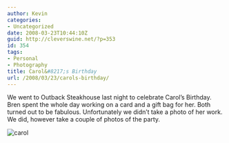 ```yaml
---
author: Kevin
categories:
- Uncategorized
date: 2008-03-23T10:44:10Z
guid: http://cleverswine.net/?p=353
id: 354
tags:
- Personal
- Photography
title: Carol&#8217;s Birthday
url: /2008/03/23/carols-birthday/
---
```


We went to Outback Steakhouse last night to celebrate Carol&#8217;s Birthday. Bren spent the whole day working on a card and a gift bag for her. Both turned out to be fabulous. Unfortunately we didn&#8217;t take a photo of her work. We did, however take a couple of photos of the party.

<img src="https://i1.wp.com/farm4.static.flickr.com/3155/2354615729_99ec97a304_m_d.jpg?w=840" alt="carol" data-recalc-dims="1" />